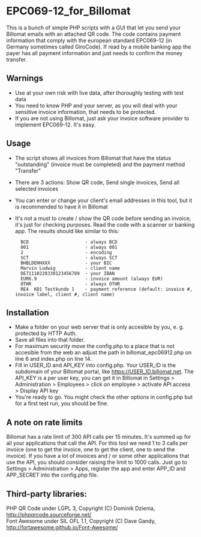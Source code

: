 # EPC069-12_for_Billomat

This is a bunch of simple PHP scripts with a GUI that let you send your Billomat emails with an attached QR code. The code contains payment information that comply with the european standard EPC069-12 (in Germany sometimes called GiroCode). If read by a mobile banking app the payer has all payment information and just needs to confirm the money transfer.

## Warnings 

* Use at your own risk with live data, after thoroughly testing with test data
* You need to know PHP and your server, as you will deal with your sensitive invoice information, that needs to be protected.
* If you are not using Billomat, just ask your invoice software provider to implement EPC069-12. It's easy.

## Usage

* The script shows all invoices from Billomat that have the status "outstanding" (invoice must be completed) and the payment method "Transfer"
* There are 3 actions: Show QR code, Send single invoices, Send all selected invoices
* You can enter or change your client's email addresses in this tool, but it is recommended to have it in Billomat
* It's not a must to create / show the QR code before sending an invoice, it's just for checking purposes. Read the code with a scanner or banking app. The results should like similar to this:
 
        BCD                     - always BCD
        001                     - always 001
        2                       - encoding 
        SCT                     - always SCT
        BHBLDEHHXXX             - your BIC  
        Marvin Ludwig           - client name
        DE71110220330123456789  - your IBAN
        EUR6.9                  - invoice amount (always EUR)
        OTHR                    - always OTHR
        RE4  KD1 Testkunde 1    - payment reference (default: invoice #, invoice label, client #, client name)

## Installation

* Make a folder on your web server that is only accesible by you, e. g. protected by HTTP Auth.
* Save all files into that folder.
* For maximum security move the config.php to a place that is not accesible from the web an adjust the path in billomat_epc06912.php on line 6 and index.php on line 14.
* Fill in USER_ID and API_KEY into config.php. Your USER_ID is the subdomain of your Billomat portal, like https://USER_ID.billomat.net. The API_KEY is a per user key, you can get it in Billomat in Settings > 
Administration > Employees > click on employee > activate API access > Display API key
* You're ready to go. You might check the other options in config.php but for a first test run, you should be fine.

## A note on rate limits

Billomat has a rate limit of 300 API calls per 15 minutes. It's summed up for all your applications that call the API. For this tool we need 1 to 3 calls per invoice (one to get the invoice, one to get the client, one to send the invoice). If you have a lot of invoices and / or some other applications that use the API, you should consider raising the limit to 1000 calls. Just go to Settings > Administration > Apps, register the app and enter APP_ID and APP_SECRET into the config.php file.

## Third-party libraries:
PHP QR Code under LGPL 3, Copyright (C) Dominik Dzienia, http://phpqrcode.sourceforge.net/  
Font Awesome under SIL OFL 1.1,  Copyright (C) Dave Gandy, http://fortawesome.github.io/Font-Awesome/

